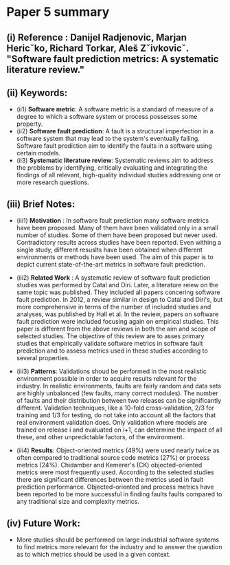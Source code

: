 # Paper 5 summary

## (i) Reference : Danijel Radjenovic, Marjan Hericˇko, Richard Torkar, Aleš Zˇivkovicˇ. "Software fault prediction metrics: A systematic literature review."

## (ii) Keywords:

* (ii1) **Software metric**: A software metric is a standard of measure of a degree to which a software system or process possesses some property.
* (ii2) **Software fault prediction**: A fault is a structural imperfection in a software system that may lead to the system's eventually failing. Software fault prediction aim to identify the faults in a software using certain models. 
* (ii3) **Systematic literature review**: Systematic reviews aim to address the problems by identifying, critically evaluating and integrating the findings of all relevant, high-quality individual studies addressing one or more research questions.

## (iii) Brief Notes:

* (iii1) **Motivation** : In software fault prediction many software metrics have been proposed. Many of them have been validated only in a small number of studies. Some of them have been proposed but never used. Contradictory results across studies have been reported. Even withing a single study, different resuslts have been obtained when different environments or methods have been used. The aim of this paper is to depict current state-of-the-art metrics in software fault prediction.

* (iii2) **Related Work** : A systematic review of software fault prediction studies was performed by Catal and Diri. Later, a literature reiew on the same topic was published. They included all papers concering software fault prediction. In 2012, a review similar in design to Catal and Diri's, but more comprehensive in terms of the number of included studies and analyses, was published by Hall et al. In the review, papers on software fault prediction were included focusing again on empirical studies. This paper is different from the above reviews in both the aim and scope of selected  studies. The objective of this review are to asses primary studies that empirically validate software metrics in software fault prediction and to assess metrics used in these studies according to several properties.

* (iii3) **Patterns**: Validations shoud be performed in the most realistic environment possible in order to acquire results relevant for the industry. In realistic environments, faults are fairly random and data sets are highly unbalanced (few faults, many correct modules). The number of faults and their distribution between two releases can be significantly different. Validation techniques, like a 10-fold cross-validation, 2/3 for training and 1/3 for testing, do not take into account all the factors that real environment validation does. Only validation where models are trained on release i and evaluated on i+1, can determine the impact of all these, and other unpredictable factors, of the environment.

* (iii4) **Results**: Object-oriented metrics (49%) were used nearly twice as often compared to traditional source code metrics (27%) or process metrics (24%). Chidamber and Kemerer's (CK) objected-oriented metrics were most frequently used. According to the selected studies there are significant differences between the metrics used in fault prediction performance. Objected-oriented and process metrics have been reported to be more successful in finding faults faults compared to any traditional size and complexity metrics.

## (iv) Future Work:
- More studies should be performed on large industrial software systems to find metrics more relevant for the industry and to answer the question as to which metrics should be used in a given context.
